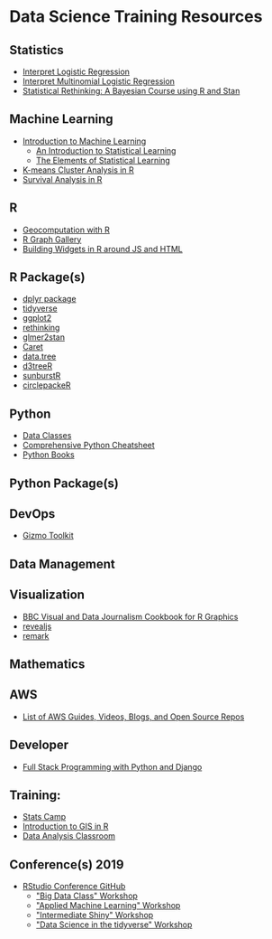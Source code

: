 Data Science Training Resources
======

Statistics
------
* [Interpret Logistic Regression](https://stats.idre.ucla.edu/other/mult-pkg/faq/general/faq-how-do-i-interpret-odds-ratios-in-logistic-regression/)
* [Interpret Multinomial Logistic Regression](https://stats.idre.ucla.edu/stata/output/multinomial-logistic-regression-2/)
* [Statistical Rethinking: A Bayesian Course using R and Stan](https://github.com/rmcelreath/statrethinking_winter2019)

Machine Learning
------
* [Introduction to Machine Learning](https://people.eecs.berkeley.edu/~jrs/189/)
  * [An Introduction to Statistical Learning](http://www-bcf.usc.edu/~gareth/ISL/)
  * [The Elements of Statistical Learning](https://web.stanford.edu/~hastie/ElemStatLearn//)
* [K-means Cluster Analysis in R](https://uc-r.github.io/kmeans_clustering)
* [Survival Analysis in R](https://www.emilyzabor.com/tutorials/survival_analysis_in_r_tutorial.html#introduction)

R
------
* [Geocomputation with R](https://geocompr.robinlovelace.net/)
* [R Graph Gallery](https://www.r-graph-gallery.com/)
* [Building Widgets in R around JS and HTML](http://www.buildingwidgets.com/blog)

R Package(s)
------
* [dplyr package](https://github.com/justmarkham/dplyr-tutorial)
* [tidyverse](https://github.com/michaellevy/tidyverse_talk)
* [ggplot2](https://tutorials.iq.harvard.edu/R/Rgraphics/Rgraphics.html)
* [rethinking](https://github.com/rmcelreath/rethinking)
* [glmer2stan](https://github.com/rmcelreath/glmer2stan)
* [Caret](https://www.machinelearningplus.com/machine-learning/caret-package/)
* [data.tree](https://cran.r-project.org/web/packages/data.tree/vignettes/data.tree.html)
* [d3treeR](https://github.com/d3treeR/d3treeR)
* [sunburstR](https://www.data-to-viz.com/graph/sunburst.html#code)
* [circlepackeR](https://github.com/jeromefroe/circlepackeR)

Python
------
* [Data Classes](https://docs.python.org/3/library/dataclasses.html)
* [Comprehensive Python Cheatsheet](https://gto76.github.io/python-cheatsheet/)
* [Python Books](https://pythonbooks.org/)

Python Package(s)
------

DevOps
------
* [Gizmo Toolkit](https://github.com/NYTimes/gizmo)

Data Management
------

Visualization
------
* [BBC Visual and Data Journalism Cookbook for R Graphics](https://bbc.github.io/rcookbook/)
* [revealjs](https://github.com/hakimel/reveal.js)
* [remark](https://github.com/gnab/remark)

Mathematics
------

AWS
------
* [List of AWS Guides, Videos, Blogs, and Open Source Repos](https://www.reddit.com/r/aws/comments/axmxo2/a_curated_list_of_amazon_web_services_aws_guides/)

Developer
------
* [Full Stack Programming with Python and Django](https://github.com/codexplore-io/crash-course-django)

Training:
------
* [Stats Camp](https://www.statscamp.org/)
* [Introduction to GIS in R](https://socialcops.com/courses/introduction-to-gis-r/overview/)
* [Data Analysis Classroom](http://www.dataanalysisclassroom.com/)

Conference(s)
2019
------
* [RStudio Conference GitHub](https://github.com/rstudio/rstudio-conf)
  * ["Big Data Class" Workshop](https://github.com/rstudio/bigdataclass)
  * ["Applied Machine Learning" Workshop](https://github.com/topepo/rstudio-conf-2019)
  * ["Intermediate Shiny" Workshop](https://github.com/aimeegott/RStudio-Conf-Intermediate-Shiny)
  * ["Data Science in the tidyverse" Workshop](https://github.com/AmeliaMN/data-science-in-tidyverse)
